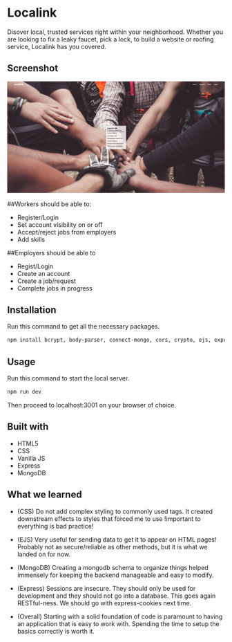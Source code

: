 # Localink
Disover local, trusted services right within your neighborhood. Whether you are looking to fix a leaky faucet, pick a lock, to build a website or roofing service, Localink has you covered. 


## Screenshot

![alt text](https://github.com/tristenseng/localink/blob/main/docs/demo.png)


##Workers should be able to:
- Register/Login
- Set account visibility on or off
- Accept/reject jobs from employers
- Add skills


##Employers should be able to 
- Regist/Login
- Create an account
- Create a job/request
- Complete jobs in progress


## Installation

Run this command to get all the necessary packages.
```bash
npm install bcrypt, body-parser, connect-mongo, cors, crypto, ejs, express, express-session, mongodb, node
```


## Usage
Run this command to start the local server.
```bash
npm run dev
```

Then proceed to localhost:3001 on your browser of choice.


## Built with

- HTML5
- CSS
- Vanilla JS
- Express
- MongoDB



## What we learned

- (CSS) Do not add complex styling to commonly used tags. It created downstream effects to styles that forced me to use !important to everything is bad practice!

- (EJS) Very useful for sending data to get it to appear on HTML pages! Probably not as secure/reliable as other methods, but it is what we landed on for now.

- (MongoDB) Creating a mongodb schema to organize things helped immensely for keeping the backend manageable and easy to modify.

- (Express) Sessions are insecure. They should only be used for development and they should not go into a database. This goes again RESTful-ness. We should go with express-cookies next time.

- (Overall) Starting with a solid foundation of code is paramount to having an application that is easy to work with. Spending the time to setup the basics correctly is worth it.
